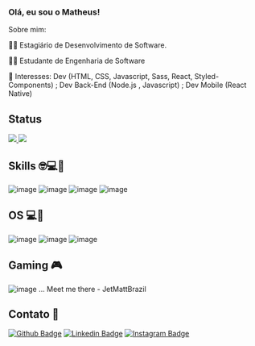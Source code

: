 ### Olá, eu sou o Matheus! 

Sobre mim:

👨‍💻 Estagiário de Desenvolvimento de Software.

👨‍🎓 Estudante de Engenharia de Software

🎯 Interesses: Dev (HTML, CSS, Javascript, Sass, React, Styled-Components) ; Dev Back-End (Node.js , Javascript) ; Dev Mobile (React Native)


## Status

<a href="https://github.com/anuraghazra/github-readme-stats">
  <img src="https://github-readme-stats.vercel.app/api?username=MattSilverio&show_icons=true&theme=gothan" />
  <img  src="https://github-readme-stats.vercel.app/api/top-langs/?username=MattSilverio&layout=compact&theme=gothan" />
</a>

## Skills 🤓💻🚀
![image](https://img.shields.io/badge/HTML5-E34F26?style=for-the-badge&logo=html5&logoColor=white) ![image](https://img.shields.io/badge/CSS3-1572B6?style=for-the-badge&logo=css3&logoColor=white) ![image](https://img.shields.io/badge/JavaScript-F7DF1E?style=for-the-badge&logo=javascript&logoColor=black) ![image](https://img.shields.io/badge/React-20232A?style=for-the-badge&logo=react&logoColor=61DAFB) 

## OS 💻📱
![image](https://img.shields.io/badge/Android-3DDC84?style=for-the-badge&logo=android&logoColor=white) ![image](https://img.shields.io/badge/Windows-0078D6?style=for-the-badge&logo=windows&logoColor=white) ![image](https://img.shields.io/badge/Ubuntu-E95420?style=for-the-badge&logo=ubuntu&logoColor=white)

## Gaming 🎮
![image](https://img.shields.io/badge/Xbox-107C10?style=for-the-badge&logo=xbox&logoColor=white) ... Meet me there - JetMattBrazil

## Contato 📱
[![Github Badge](https://img.shields.io/badge/GitHub-100000?style=for-the-badge&logo=github&logoColor=white)](https://github.com/MattSilverio) [![Linkedin Badge](https://img.shields.io/badge/LinkedIn-0077B5?style=for-the-badge&logo=linkedin&logoColor=white)](https://www.linkedin.com/in/matheusphillipo/) [![Instagram Badge](https://img.shields.io/badge/Instagram-E4405F?style=for-the-badge&logo=instagram&logoColor=white)](https://www.instagram.com/matt_fis/)
